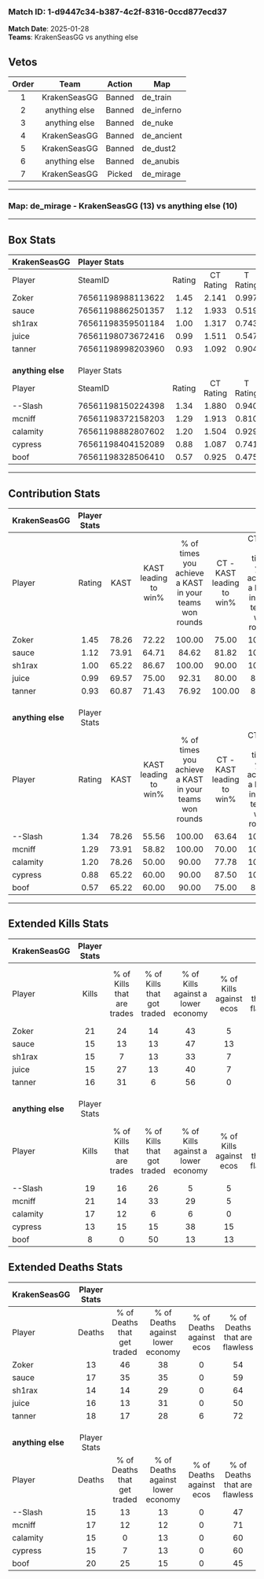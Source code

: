 ### Match ID: 1-d9447c34-b387-4c2f-8316-0ccd877ecd37  
**Match Date**: 2025-01-28  
**Teams**: KrakenSeasGG vs anything else  

## Vetos  

| Order | Team | Action | Map |
| :---: | :--: | :----: | --- |
| 1 | KrakenSeasGG | Banned | de_train |
| 2 | anything else | Banned | de_inferno |
| 3 | anything else | Banned | de_nuke |
| 4 | KrakenSeasGG | Banned | de_ancient |
| 5 | KrakenSeasGG | Banned | de_dust2 |
| 6 | anything else | Banned | de_anubis |
| 7 | KrakenSeasGG | Picked | de_mirage |

---  

### **Map**: de_mirage - KrakenSeasGG (13) vs anything else (10)  
---  

## Box Stats  

| **KrakenSeasGG**  | Player Stats      |        |           |          |       |       |       |         |        |      |     |
| :- | :- | :-: | :-: | :-: | :-: | :-: | :-: | :-: | :-: | :-: | :-: |
| Player            | SteamID           | Rating | CT Rating | T Rating | KAST  |  ADR  | Kills | Assists | Deaths | K/D  | HS% |
| Zoker             | 76561198988113622 |  1.45  |   2.141   |  0.997   | 78.26 | 97.6  |  21   |    5    |   13   | 1.62 | 23  |
| sauce             | 76561198862501357 |  1.12  |   1.933   |  0.519   | 73.91 | 94.9  |  15   |   10    |   17   | 0.88 | 86  |
| sh1rax            | 76561198359501184 |  1.00  |   1.317   |  0.743   | 65.22 | 65.7  |  15   |    2    |   14   | 1.07 | 40  |
| juice             | 76561198073672416 |  0.99  |   1.511   |  0.547   | 69.57 | 65.7  |  15   |    5    |   16   | 0.94 | 40  |
| tanner            | 76561198998203960 |  0.93  |   1.092   |  0.904   | 60.87 | 67.2  |  16   |    6    |   18   | 0.89 | 50  |
|                   |                   |        |           |          |       |       |       |         |        |      |     |
|                   |                   |        |           |          |       |       |       |         |        |      |     |
|                   |                   |        |           |          |       |       |       |         |        |      |     |
| **anything else** | Player Stats      |        |           |          |       |       |       |         |        |      |     |
| Player            | SteamID           | Rating | CT Rating | T Rating | KAST  |  ADR  | Kills | Assists | Deaths | K/D  | HS% |
| --Slash           | 76561198150224398 |  1.34  |   1.880   |  0.940   | 78.26 | 100.2 |  19   |    5    |   15   | 1.27 | 63  |
| mcniff            | 76561198372158203 |  1.29  |   1.913   |  0.810   | 73.91 | 87.8  |  21   |    3    |   17   | 1.24 | 47  |
| calamity          | 76561198882807602 |  1.20  |   1.504   |  0.929   | 78.26 | 81.7  |  17   |    4    |   15   | 1.13 | 41  |
| cypress           | 76561198404152089 |  0.88  |   1.087   |  0.741   | 65.22 | 58.3  |  13   |    3    |   15   | 0.87 | 53  |
| boof              | 76561198328506410 |  0.57  |   0.925   |  0.475   | 65.22 | 52.9  |   8   |    7    |   20   | 0.40 | 50  |
---  

## Contribution Stats  

| **KrakenSeasGG**  | Player Stats |       |                      |                                                        |                           |                                                             |                          |                                                            |
| :- | :-: | :-: | :-: | :-: | :-: | :-: | :-: | :-: |
| Player            |    Rating    | KAST  | KAST leading to win% | % of times you achieve a KAST in your teams won rounds | CT - KAST leading to win% | CT - % of times you achieve a KAST in your teams won rounds | T - KAST leading to win% | T - % of times you achieve a KAST in your teams won rounds |
| Zoker             |     1.45     | 78.26 |        72.22         |                         100.00                         |           75.00           |                           100.00                            |          66.67           |                           100.00                           |
| sauce             |     1.12     | 73.91 |        64.71         |                         84.62                          |           81.82           |                           100.00                            |          33.33           |                           50.00                            |
| sh1rax            |     1.00     | 65.22 |        86.67         |                         100.00                         |           90.00           |                           100.00                            |          80.00           |                           100.00                           |
| juice             |     0.99     | 69.57 |        75.00         |                         92.31                          |           80.00           |                            88.89                            |          66.67           |                           100.00                           |
| tanner            |     0.93     | 60.87 |        71.43         |                         76.92                          |          100.00           |                            88.89                            |          33.33           |                           50.00                            |
|                   |              |       |                      |                                                        |                           |                                                             |                          |                                                            |
|                   |              |       |                      |                                                        |                           |                                                             |                          |                                                            |
|                   |              |       |                      |                                                        |                           |                                                             |                          |                                                            |
| **anything else** | Player Stats |       |                      |                                                        |                           |                                                             |                          |                                                            |
| Player            |    Rating    | KAST  | KAST leading to win% | % of times you achieve a KAST in your teams won rounds | CT - KAST leading to win% | CT - % of times you achieve a KAST in your teams won rounds | T - KAST leading to win% | T - % of times you achieve a KAST in your teams won rounds |
| --Slash           |     1.34     | 78.26 |        55.56         |                         100.00                         |           63.64           |                           100.00                            |          42.86           |                           100.00                           |
| mcniff            |     1.29     | 73.91 |        58.82         |                         100.00                         |           70.00           |                           100.00                            |          42.86           |                           100.00                           |
| calamity          |     1.20     | 78.26 |        50.00         |                         90.00                          |           77.78           |                           100.00                            |          22.22           |                           66.67                            |
| cypress           |     0.88     | 65.22 |        60.00         |                         90.00                          |           87.50           |                           100.00                            |          28.57           |                           66.67                            |
| boof              |     0.57     | 65.22 |        60.00         |                         90.00                          |           75.00           |                            85.71                            |          42.86           |                           100.00                           |
---  

## Extended Kills Stats  

| **KrakenSeasGG**  | Player Stats |                            |                            |                                    |                         |                              |                                 |                                       |                    |           |
| :- | :-: | :-: | :-: | :-: | :-: | :-: | :-: | :-: | :-: | :-: |
| Player            |    Kills     | % of Kills that are trades | % of Kills that got traded | % of Kills against a lower economy | % of Kills against ecos | % of Kills that are flawless | % of Kills that are close duels | % of Kills that are assisted by flash | Pistol Round Kills | AWP Kills |
| Zoker             |      21      |             24             |             14             |                 43                 |            5            |              57              |                0                |                   5                   |         11         |     0     |
| sauce             |      15      |             13             |             13             |                 47                 |           13            |              60              |                0                |                   0                   |         0          |     3     |
| sh1rax            |      15      |             7              |             13             |                 33                 |            7            |              47              |               13                |                   7                   |         0          |     0     |
| juice             |      15      |             27             |             13             |                 40                 |            7            |              53              |                7                |                   0                   |         0          |     2     |
| tanner            |      16      |             31             |             6              |                 56                 |            0            |              63              |                6                |                  13                   |         0          |     0     |
|                   |              |                            |                            |                                    |                         |                              |                                 |                                       |                    |           |
|                   |              |                            |                            |                                    |                         |                              |                                 |                                       |                    |           |
|                   |              |                            |                            |                                    |                         |                              |                                 |                                       |                    |           |
| **anything else** | Player Stats |                            |                            |                                    |                         |                              |                                 |                                       |                    |           |
| Player            |    Kills     | % of Kills that are trades | % of Kills that got traded | % of Kills against a lower economy | % of Kills against ecos | % of Kills that are flawless | % of Kills that are close duels | % of Kills that are assisted by flash | Pistol Round Kills | AWP Kills |
| --Slash           |      19      |             16             |             26             |                 5                  |            5            |              42              |                0                |                   5                   |         3          |     2     |
| mcniff            |      21      |             14             |             33             |                 29                 |            5            |              67              |               10                |                   0                   |         0          |     0     |
| calamity          |      17      |             12             |             6              |                 6                  |            0            |              47              |               12                |                   0                   |         0          |     3     |
| cypress           |      13      |             15             |             15             |                 38                 |           15            |              85              |                0                |                   0                   |         2          |     0     |
| boof              |      8       |             0              |             50             |                 13                 |           13            |              75              |                0                |                   0                   |         0          |     0     |
## Extended Deaths Stats  

| **KrakenSeasGG**  | Player Stats |                             |                                   |                          |                               |                            |                           |               |
| :- | :-: | :-: | :-: | :-: | :-: | :-: | :-: | :-: |
| Player            |    Deaths    | % of Deaths that get traded | % of Deaths against lower economy | % of Deaths against ecos | % of Deaths that are flawless | % of Deaths that are close | % of Deaths while blinded | Deaths to AWP |
| Zoker             |      13      |             46              |                38                 |            0             |              54               |             8              |             8             |       0       |
| sauce             |      17      |             35              |                35                 |            0             |              59               |             6              |             0             |       2       |
| sh1rax            |      14      |             14              |                29                 |            0             |              64               |             0              |             0             |       1       |
| juice             |      16      |             13              |                31                 |            0             |              50               |             6              |             0             |       1       |
| tanner            |      18      |             17              |                28                 |            6             |              72               |             6              |             0             |       1       |
|                   |              |                             |                                   |                          |                               |                            |                           |               |
|                   |              |                             |                                   |                          |                               |                            |                           |               |
|                   |              |                             |                                   |                          |                               |                            |                           |               |
| **anything else** | Player Stats |                             |                                   |                          |                               |                            |                           |               |
| Player            |    Deaths    | % of Deaths that get traded | % of Deaths against lower economy | % of Deaths against ecos | % of Deaths that are flawless | % of Deaths that are close | % of Deaths while blinded | Deaths to AWP |
| --Slash           |      15      |             13              |                13                 |            0             |              47               |             0              |             7             |       2       |
| mcniff            |      17      |             12              |                12                 |            0             |              71               |             6              |             6             |       3       |
| calamity          |      15      |              0              |                13                 |            0             |              60               |             13             |             7             |       2       |
| cypress           |      15      |              7              |                13                 |            0             |              60               |             0              |             0             |       2       |
| boof              |      20      |             25              |                15                 |            0             |              45               |             5              |             5             |       2       |
